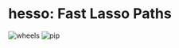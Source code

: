 # hesso: Fast Lasso Paths

![wheels](https://github.com/jolars/hesso-py/actions/workflows/wheels.yml/badge.svg)
![pip](https://github.com/jolars/hesso-py/actions/workflows/pip.yml/badge.svg)
